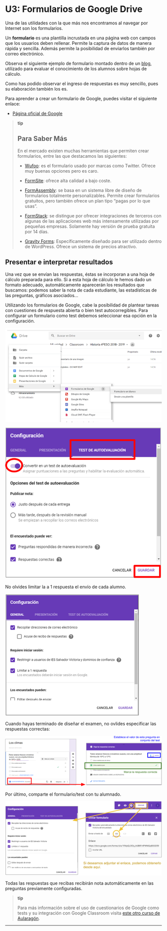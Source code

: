 
# U3: Formularios de Google Drive

Una de las utilidades con la que más nos encontramos al navegar por Internet son los formularios.

Un **formulario** es una plantilla incrustada en una página web con campos que los usuarios deben rellenar. Permite la captura de datos de manera rápida y sencilla. Además permite la posibilidad de enviarlos también por correo electrónico.

Observa el siguiente ejemplo de formulario montado dentro de un [blog](http://infocuarto2012.blogspot.com.es/2013/10/test-excel.html), utilizado para evaluar el conocimiento de los alumnos sobre hojas de cálculo.

Como has podido observar el ingreso de respuestas es muy sencillo, pues su elaboración también los es.

Para aprender a crear un formulario de Google, puedes visitar el siguiente enlace:

- [Página oficial de Google](https://support.google.com/drive/answer/87809?hl=es)

>**tip**
>
>## Para Saber Más
>
>En el mercado existen muchas herramientas que permiten crear formularios, entre las que destacamos las siguientes:
>
>- [Wufoo](http://www.wufoo.com/): es el formulario usado por marcas como Twitter. Ofrece muy buenas opciones pero es caro.
>
>- [FormSite](http://www.formsite.com/): ofrece alta calidad a bajo coste.
>
>- [FormAssembly](http://www.formassembly.com/): se basa en un sistema libre de diseño de formularios totalmente personalizables. Permite crear formularios gratuitos, pero también ofrece un plan tipo “pagas por lo que usas”. 
>
>- [FormStack](http://www.formstack.com/): se distingue por ofrecer integraciones de terceros con algunas de las aplicaciones web más intensamente utilizadas por pequeñas empresas. Solamente hay versión de prueba gratuita por 14 días.
>
>- [Gravity Forms](http://www.gravityforms.com/): Específicamente diseñado para ser utilizado dentro de WordPress. Ofrece un sistema de precios atractivo.

## Presentar e interpretar resultados

Una vez que se envían las respuestas, éstas se incorporan a una hoja de cálculo preparada para ello. Si a esta hoja de cálculo le hemos dado un formato adecuado, automáticamente aparecerán los resultados que buscamos: podemos saber la nota de cada estudiante, las estadísticas de las preguntas, gráficos asociados...

Utilizando los formularios de Google, cabe la posibilidad de plantear tareas con cuestiones de respuesta abierta o bien test autocorregibles. Para configurar un formulario como test debemos seleccionar esa opción en la configuración.

![Creación del formulario](img/crear_formulario.png)

![Configuración del formulario](img/configurar_formulario.png)

No olvides limitar la a 1 respuesta el envío de cada alumno.

![Limitando número de respuestas](img/llimitar_numero_respuestas.png)

Cuando hayas terminado de diseñar el examen, no ovlides especificar las respuestas correctas:

![Indicar respuestas correctas](img/clave_de_respuestas.png)

Por último, comparte el formulario/test con tu alumnado.

![Enviando formulario](img/enviando_formulario.png)

Todas las respuestas que recibas recibirán nota automáticamente en las preguntas previamente configuradas.

> **tip**
> 
> Para más información sobre el uso de cuestionarios de Google como tests y su integración con Google Classroom visita [este otro curso de Aularagón](https://catedu.gitbooks.io/google-classroom-2018/content/modulo_4_mas_alla_de_classroom/41_examenes_en_classroom.html).

----
